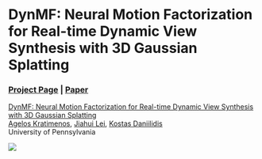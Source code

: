 # DynMF: Neural Motion Factorization for Real-time Dynamic View Synthesis with 3D Gaussian Splatting
### [Project Page](https://agelosk.github.io/dynmf/) | [Paper](https://arxiv.org/abs/2003.08930004) 

[ DynMF: Neural Motion Factorization for Real-time Dynamic View Synthesis with 3D Gaussian Splatting](https://agelosk.github.io/dynmf/)  
 [Agelos Kratimenos](https://people.eecs.berkeley.edu/~bmild/)\,
 [Jiahui Lei](https://people.eecs.berkeley.edu/~pratul/)\,
 [Kostas Daniilidis](http://tancik.com/)\
University of Pennsylvania

<img src='imgs/main'/>
